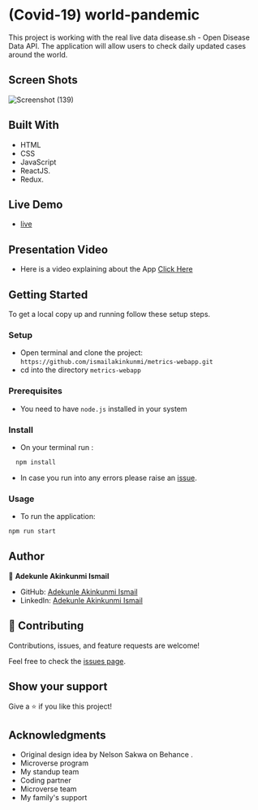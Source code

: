 # (Covid-19) world-pandemic

This project is working with the real live data disease.sh - Open Disease Data API. The application will allow users to check daily updated cases around the world.

## Screen Shots

![Screenshot (139)](https://user-images.githubusercontent.com/37457094/170477032-5b19dd99-5ba1-422b-a486-405167302610.png)

## Built With

- HTML
- CSS
- JavaScript
- ReactJS.
- Redux.

## Live Demo

- [live](https://ismailakinkunmi.github.io/metrics-webapp/)

## Presentation Video

- Here is a video explaining about the App [Click Here](https://www.loom.com/share/344f114070e2492298e332aea91a6f10)

## Getting Started

To get a local copy up and running follow these setup steps.

### Setup

- Open terminal and clone the project: `https://github.com/ismailakinkunmi/metrics-webapp.git`
- cd into the directory `metrics-webapp`

### Prerequisites

- You need to have `node.js` installed in your system

### Install

- On your terminal run :

```sh
  npm install
```

- In case you run into any errors please raise an [issue](https://github.com/ismailakinkunmi/metrics-webapp.git/issues).

### Usage

- To run the application:

```sh
npm run start

```

## Author

👤 **Adekunle Akinkunmi Ismail**

- GitHub: [Adekunle Akinkunmi Ismail](https://github.com/ismailakinkunmi)
- LinkedIn: [Adekunle Akinkunmi Ismail](https://www.linkedin.com/in/adismail4/)

## 🤝 Contributing

Contributions, issues, and feature requests are welcome!

Feel free to check the [issues page](../../issues/).

## Show your support

Give a ⭐️ if you like this project!

## Acknowledgments

- Original design idea by Nelson Sakwa on Behance .
- Microverse program
- My standup team
- Coding partner
- Microverse team
- My family's support
